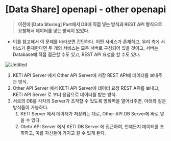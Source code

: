 # [Data Share] openapi - other openapi

> **이전에 [Data Storing] Part에서 DB에 직접 넣는 방식과 REST API 형식으로 요청해서 데이터를 넣는 방식이 있었다.**

- 이를 참고해서 이 문제를 바라보면 간단하다. 어떤 서비스가 존재하고, 우리 측에 서비스가 존재한다면 두 개의 서비스는 모두 서버로 구성되어 있을 것이고, 서버는 Database에 직접 접근할 수도 있고, REST API 요청을 할 수도 있다.

![Untitled](%5BData%20Share%5D%20openapi%20-%20other%20openapi%2014d9fd46df3740d184c4c0dfa6770822/Untitled.png)

1. KETI API Server 에서 Other API Server에 저장 REST API에 데이터를 보내주는 방식.
2. Other API Server 에서 KETI API Server에 데이터 요청 REST API를 보내고, KETI API Server 로 부터 응답으로 데이터를 받는 방식.
3. 서로의 DB를 각자의 Server가 조작할 수 있도록 방화벽을 열어놔주면, 아래와 같은 방식들이 가능하다.
   1. KETI Server 에서 데이터가 저장되는 대로, Other API DB Server에 바로 넣을 수 있다.
   2. Otehr API Server 에서 KETI DB Server 에 접근하여, 언제든지 데이터를 조회하고, 이를 자신들이 가지고 갈 수 있게 된다.

